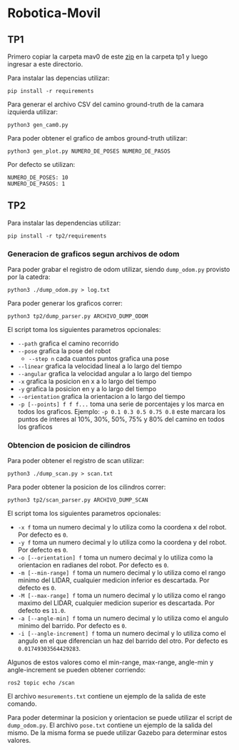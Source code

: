 # Robotica-Movil

## TP1

Primero copiar la carpeta mav0 de este [zip](http://robotics.ethz.ch/~asl-datasets/ijrr_euroc_mav_dataset/machine_hall/MH_01_easy/MH_01_easy.zip) en la carpeta tp1 y luego ingresar a este directorio.

Para instalar las depencias utilizar:

```
pip install -r requirements
```

Para generar el archivo CSV del camino ground-truth de la camara izquierda utilizar:

```
python3 gen_cam0.py
```

Para poder obtener el grafico de ambos ground-truth utilizar:

```
python3 gen_plot.py NUMERO_DE_POSES NUMERO_DE_PASOS
```

Por defecto se utilizan:

```
NUMERO_DE_POSES: 10
NUMERO_DE_PASOS: 1
```

## TP2

Para instalar las dependencias utilizar:

```
pip install -r tp2/requirements
```

### Generacion de graficos segun archivos de odom

Para poder grabar el registro de odom utilizar, siendo `dump_odom.py` provisto por la catedra:

```
python3 ./dump_odom.py > log.txt
```

Para poder generar los graficos correr:

```
python3 tp2/dump_parser.py ARCHIVO_DUMP_ODOM
```

El script toma los siguientes parametros opcionales:

- `--path` grafica el camino recorrido
- `--pose` grafica la pose del robot
  - `--step n` cada cuantos puntos grafica una pose
- `--linear` grafica la velocidad lineal a lo largo del tiempo
- `--angular` grafica la velocidad angular a lo largo del tiempo
- `-x` grafica la posicion en x a lo largo del tiempo
- `-y` grafica la posicion en y a lo largo del tiempo
- `--orientation` grafica la orientacion a lo largo del tiempo
- `-p [--points] f f f...` toma una serie de porcentajes y los marca en todos los graficos. Ejemplo: `-p 0.1 0.3 0.5 0.75 0.8` este marcara los puntos de interes al 10%, 30%, 50%, 75% y 80% del camino en todos los graficos

### Obtencion de posicion de cilindros

Para poder obtener el registro de scan utilizar:

```
python3 ./dump_scan.py > scan.txt
```

Para poder obtener la posicion de los cilindros correr:

```
python3 tp2/scan_parser.py ARCHIVO_DUMP_SCAN
```

El script toma los siguientes parametros opcionales:

- `-x f` toma un numero decimal y lo utiliza como la coordena x del robot. Por defecto es `0`.
- `-y f` toma un numero decimal y lo utiliza como la coordena y del robot. Por defecto es `0`.
- `-o [--orientation] f` toma un numero decimal y lo utiliza como la orientacion en radianes del robot. Por defecto es `0`.
- `-m [--min-range] f` toma un numero decimal y lo utiliza como el rango minimo del LIDAR, cualquier medicion inferior es descartada. Por defecto es `0`.
- `-M [--max-range] f` toma un numero decimal y lo utiliza como el rango maximo del LIDAR, cualquier medicion superior es descartada. Por defecto es `11.0`.
- `-a [--angle-min] f` toma un numero decimal y lo utiliza como el angulo minimo del barrido. Por defecto es `0`.
- `-i [--angle-increment] f` toma un numero decimal y lo utiliza como el angulo en el que diferencian un haz del barrido del otro. Por defecto es `0.01749303564429283`.

Algunos de estos valores como el min-range, max-range, angle-min y angle-increment se pueden obtener corriendo:

```
ros2 topic echo /scan
```

El archivo `mesurements.txt` contiene un ejemplo de la salida de este comando.

Para poder determinar la posicion y orientacion se puede utilizar el script de `dump_odom.py`. El archivo `pose.txt` contiene un ejemplo de la salida del mismo. De la misma forma se puede utilizar Gazebo para determinar estos valores.
